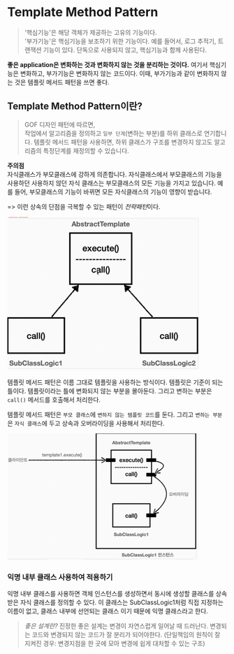# Template Method Pattern

> '핵심기능'은 해당 객체가 제공하는 고유의 기능이다. <br>
> '부가기능'은 핵심기능을 보조하기 위한 기능이다. 예를 들어서, 로그 추적기, 트랜잭션 기능이 있다. 단독으로 사용되지 않고, 핵심기능과 함께 사용된다.

**좋은 application은 변화하는 것과 변화하지 않는 것을 분리하는 것이다.**
여기서 핵심기능은 변화하고, 부가기능은 변화하지 않는 코드이다.
이때, 부가기능과 같이 변화하지 않는 것은 템플릿 메서드 패턴을 쓰면 좋다.

## Template Method Pattern이란?

> GOF 디자인 패턴에 따르면,<br>
> 작업에서 알고리즘을 정의하고 `일부 단계`(변하는 부분)를 하위 클래스로 연기합니다. 템플릿 메서드 패턴을 사용하면,
> 하위 클래스가 구조를 변경하지 않고도 알고리즘의 특정단계를 재정의할 수 있습니다.

**주의점**<br>
자식클래스가 부모클래스에 강하게 의존합니다. 자식클래스에서 부모클래스의 기능을 사용하던 사용하지 않던
자식 클래스는 부모클래스의 모든 기능을 가지고 있습니다.
예를 들어, 부모클래스의 기능이 바뀌면 모든 자식클래스의 기능이 영향이 받습니다.

=> 이런 상속의 단점을 극복할 수 있는 패턴이 *전략패턴*이다.



![img.png](img.png)

템플릿 메서드 패턴은 이름 그대로 템플릿을 사용하는 방식이다. 템플릿은 기준이 되는 틀이다.
템플릿이라는 틀에 변화되지 않는 부분을 몰아둔다. 그리고 변하는 부분은 `call()` 메서드를 호출해서 처리한다.<br>

템플릿 메서드 패턴은 `부모 클래스`에 `변하지 않는 템플릿 코드`를 둔다.
그리고 `변하는 부분`은 `자식 클래스`에 두고 상속과 오버라이딩을 사용해서 처리한다.

![img_1.png](img_1.png)

### 익명 내부 클래스 사용하여 적용하기
익명 내부 클래스를 사용하면 객체 인스턴스를 생성하면서 동시에 생성할 클래스를 상속받은 자식 클래스를 정의할 수 있다. 
이 클래스는 SubClassLogic1처럼 직접 지정하는 이름이 없고, 클래스 내부에 선언되는 클래스 이기 때문에 익명 클래스라고 한다.

> *좋은 설계란?*
진정한 좋은 설계는 변경이 자연스럽게 일어날 때 드러난다. 변경되는 코드와 변경되지 않는 코드가 잘 분리가 되어야한다.
(단일책임의 원칙이 잘 지켜진 경우: 변경지점을 한 곳에 모아 변경에 쉽게 대처할 수 있는 구조)
